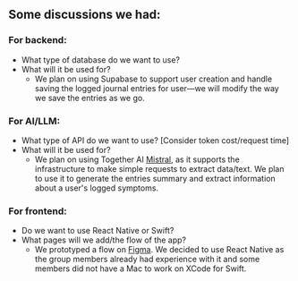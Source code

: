 ## Some discussions we had:

### For backend:
* What type of database do we want to use?
* What will it be used for?
  * We plan on using Supabase to support user creation and handle saving the logged journal entries for user—we will modify the way we save the entries as we go.

### For AI/LLM:
* What type of API do we want to use? [Consider token cost/request time]
* What will it be used for?
  * We plan on using Together AI [Mistral](https://www.together.ai/models/mistral-7b-instruct-v0-3), as it supports the infrastructure to make simple requests to extract data/text. We plan to use it to generate the entries summary and extract information about a user's logged symptoms.

### For frontend:
* Do we want to use React Native or Swift?
* What pages will we add/the flow of the app?
  * We prototyped a flow on [Figma](https://www.figma.com/design/z90RPBSSnqRvOK7aeHSVGz/cs194w-prototype?node-id=0-1&t=GJtb5VpZLJlGSSB1-1). We decided to use React Native as the group members already had experience with it and some members did not have a Mac to work on XCode for Swift.